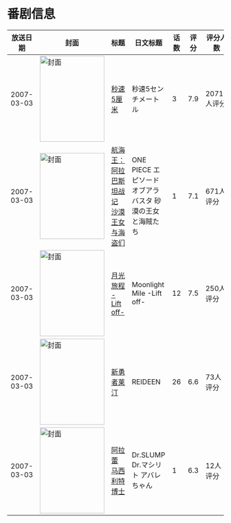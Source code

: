 # 番剧信息

|放送日期|封面|标题|日文标题|话数|评分|评分人数|
|---|---|---|---|---|---|---|
|2007-03-03|<img src="//lain.bgm.tv/pic/cover/c/1f/44/927_J2Q9a.jpg" alt="封面" style="width:150px;height:200px;object-fit:cover;">|[秒速5厘米](https://bangumi.tv/subject/927)|秒速5センチメートル|3|7.9|20714人评分|
|2007-03-03|<img src="//lain.bgm.tv/pic/cover/c/5e/c8/1999_Z5sW5.jpg" alt="封面" style="width:150px;height:200px;object-fit:cover;">|[航海王：阿拉巴斯坦战记 沙漠王女与海盗们](https://bangumi.tv/subject/1999)|ONE PIECE エピソードオブアラバスタ 砂漠の王女と海賊たち|1|7.1|671人评分|
|2007-03-03|<img src="//lain.bgm.tv/pic/cover/c/36/14/2732_7747N.jpg" alt="封面" style="width:150px;height:200px;object-fit:cover;">|[月光旅程 -Lift off-](https://bangumi.tv/subject/2732)|Moonlight Mile -Lift off-|12|7.5|250人评分|
|2007-03-03|<img src="//lain.bgm.tv/pic/cover/c/a8/e5/11876_bkkNz.jpg" alt="封面" style="width:150px;height:200px;object-fit:cover;">|[新勇者莱汀](https://bangumi.tv/subject/11876)|REIDEEN|26|6.6|73人评分|
|2007-03-03|<img src="//lain.bgm.tv/pic/cover/c/e6/8f/82729_biP8w.jpg" alt="封面" style="width:150px;height:200px;object-fit:cover;">|[阿拉蕾 马西利特博士](https://bangumi.tv/subject/82729)|Dr.SLUMP Dr.マシリト アバレちゃん|1|6.3|12人评分|
